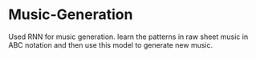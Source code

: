 # Music-Generation
Used RNN for music generation. learn the patterns in raw sheet music in ABC notation and then use this model to generate new music.
